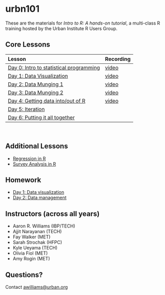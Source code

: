 # urbn101

These are the materials for *Intro to R: A hands-on tutorial*, a multi-class R training hosted by the Urban Institute R Users Group.

## Core Lessons


| Lesson | Recording |
|:-------|:------|
| [Day 0: Intro to statistical programming](https://ui-research.github.io/urbn101-intro-r/lessons/00_intro-to-statistical-programming_files/intro-to-statistical-programming.html) | [video](https://us02web.zoom.us/rec/share/8YbXmIjZ5QQsHzCjCBGY8ySxvkdbdMSVqrEe24c2DvjnTNFlQudxNWY8aH9kSUsT.cWkx4dDdfv7gwPBW) |
| [Day 1: Data Visualization](https://ui-research.github.io/urbn101-intro-r/01_lesson.html) | [video](https://us02web.zoom.us/rec/share/2CPW6Bq1kiQ9vAB2fXRgj32jAoX-x1rI_r-ETblusjEUMZtM1gCBtHVj7Ghv1C2X.Abn5RTrHm1gS3Sa9) |
| [Day 2: Data Munging 1](https://ui-research.github.io/urbn101-intro-r/02_lesson.html) | [video](https://us02web.zoom.us/rec/share/0iSRE6q7oY0eJ0BFci_R8mOUyBhSP0DNaPiZmLNDu2-1gg_HxVdI7UvxNlZVOMtD.XrG_bAvInXpRzT-2)|
| [Day 3: Data Munging 2](https://ui-research.github.io/urbn101-intro-r/03_lesson.html) | [video](https://us02web.zoom.us/rec/share/TEJOPCeu09LcTJOY-8-0F7cXd7uRO2fF8ABF7XLLfPNl2ueII2t9iUQOrw6rEN4W.ji01U4oePAY-glCv) |
| [Day 4: Getting data into/out of R](https://ui-research.github.io/urbn101-intro-r/04_lesson.html) | [video](https://us02web.zoom.us/rec/share/p2p8YGVcNXTEvDqsltZ4xOQLJf9VRW3_RYH2ffAaWtb90jHarq-4YJA2eiRoOHcL.uRhF-GhYakk59cfg) |
| [Day 5: Iteration ](https://ui-research.github.io/urbn101-intro-r/05_lesson.html) |  |
| [Day 6: Putting it all together](https://ui-research.github.io/urbn101-intro-r/06_lesson.html) |  |


<br>

## Additional Lessons

* [Regression in R](https://ui-research.github.io/urbn101-intro-r/lessons/07_linear-regression)
* [Survey Analysis in R](https://ui-research.github.io/urbn101-intro-r/lessons/08_survey-analysis)


## Homework

* [Day 1: Data visualization](https://ui-research.github.io/urbn101-intro-r/homework/01_homework)
* [Day 2: Data management](https://ui-research.github.io/urbn101-intro-r/homework/02_homework)


## Instructors (across all years)

* Aaron R. Williams (IBP/TECH)
* Ajjit Narayanan (TECH)
* Fay Walker (MET)
* Sarah Strochak (HFPC)
* Kyle Ueyama (TECH)
* Olivia Fiol (MET)
* Amy Rogin (MET)


## Questions?

Contact awilliams@urban.org
